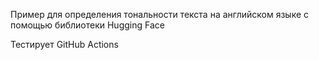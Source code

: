 Пример для определения тональности текста на английском языке с помощью библиотеки Hugging Face

Тестирует GitHub Actions